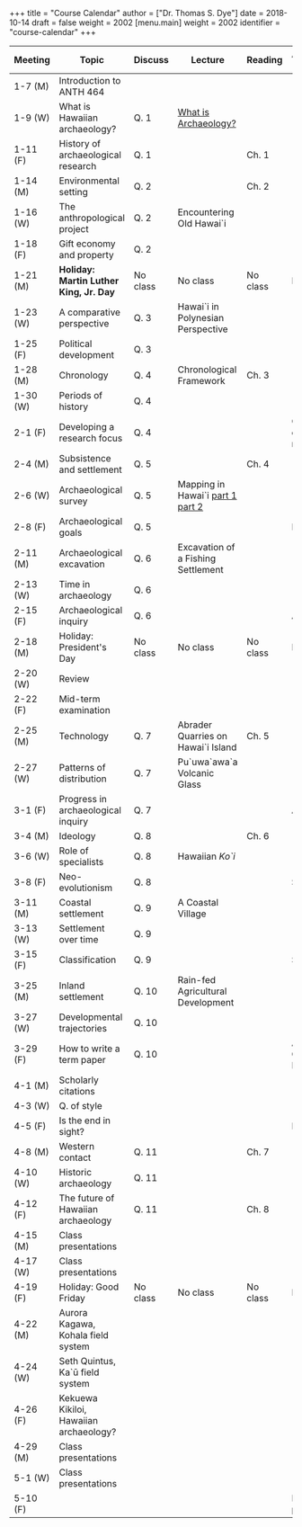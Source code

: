+++
title = "Course Calendar"
author = ["Dr. Thomas S. Dye"]
date = 2018-10-14
draft = false
weight = 2002
[menu.main]
  weight = 2002
  identifier = "course-calendar"
+++

| Meeting  | Topic                                    | Discuss  | Lecture                                                                                         | Reading  | Assignment(s) due                   |
|----------|------------------------------------------|----------|-------------------------------------------------------------------------------------------------|----------|-------------------------------------|
| 1-7 (M)  | Introduction to ANTH 464                 |          |                                                                                                 |          |                                     |
| 1-9 (W)  | What is Hawaiian archaeology?            | Q. 1     | [What is Archaeology?](http://tsdye.online/anth-464-lectures/anth-464-what-is-archaeology.html) |          |                                     |
| 1-11 (F) | History of archaeological research       | Q. 1     |                                                                                                 | Ch. 1    |                                     |
| 1-14 (M) | Environmental setting                    | Q. 2     |                                                                                                 | Ch. 2    |                                     |
| 1-16 (W) | The anthropological project              | Q. 2     | Encountering Old Hawai\`i                                                                       |          |                                     |
| 1-18 (F) | Gift economy and property                | Q. 2     |                                                                                                 |          |                                     |
| 1-21 (M) | **Holiday: Martin Luther King, Jr. Day** | No class | No class                                                                                        | No class | No class                            |
| 1-23 (W) | A comparative perspective                | Q. 3     | Hawai\`i in Polynesian Perspective                                                              |          |                                     |
| 1-25 (F) | Political development                    | Q. 3     |                                                                                                 |          |                                     |
| 1-28 (M) | Chronology                               | Q. 4     | Chronological Framework                                                                         | Ch. 3    |                                     |
| 1-30 (W) | Periods of history                       | Q. 4     |                                                                                                 |          |                                     |
| 2-1 (F)  | Developing a research focus              | Q. 4     |                                                                                                 |          | Choose excavation report            |
| 2-4 (M)  | Subsistence and settlement               | Q. 5     |                                                                                                 | Ch. 4    |                                     |
| 2-6 (W)  | Archaeological survey                    | Q. 5     | Mapping in Hawai\`i [part 1](http://vimeo.com/29061006) [part 2](https://vimeo.com/29291389)    |          |                                     |
| 2-8 (F)  | Archaeological goals                     | Q. 5     |                                                                                                 |          | Reconstitution                      |
| 2-11 (M) | Archaeological excavation                | Q. 6     | Excavation of a Fishing Settlement                                                              |          |                                     |
| 2-13 (W) | Time in archaeology                      | Q. 6     |                                                                                                 |          |                                     |
| 2-15 (F) | Archaeological inquiry                   | Q. 6     |                                                                                                 |          | Acquisition 1                       |
| 2-18 (M) | Holiday: President's Day                 | No class | No class                                                                                        | No class | No class                            |
| 2-20 (W) | Review                                   |          |                                                                                                 |          |                                     |
| 2-22 (F) | Mid-term examination                     |          |                                                                                                 |          |                                     |
| 2-25 (M) | Technology                               | Q. 7     | Abrader Quarries on Hawai\`i Island                                                             | Ch. 5    |                                     |
| 2-27 (W) | Patterns of distribution                 | Q. 7     | Pu\`uwa\`awa\`a Volcanic Glass                                                                  |          |                                     |
| 3-1 (F)  | Progress in archaeological inquiry       | Q. 7     |                                                                                                 |          | Acquisition 2                       |
| 3-4 (M)  | Ideology                                 | Q. 8     |                                                                                                 | Ch. 6    |                                     |
| 3-6 (W)  | Role of specialists                      | Q. 8     | Hawaiian _Ko\`i_                                                                                |          |                                     |
| 3-8 (F)  | Neo-evolutionism                         | Q. 8     |                                                                                                 |          | Specific Topic                      |
| 3-11 (M) | Coastal settlement                       | Q. 9     | A Coastal Village                                                                               |          |                                     |
| 3-13 (W) | Settlement over time                     | Q. 9     |                                                                                                 |          |                                     |
| 3-15 (F) | Classification                           | Q. 9     |                                                                                                 |          | Structuration                       |
| 3-25 (M) | Inland settlement                        | Q. 10    | Rain-fed Agricultural Development                                                               |          |                                     |
| 3-27 (W) | Developmental trajectories               | Q. 10    |                                                                                                 |          |                                     |
| 3-29 (F) | How to write a term paper                | Q. 10    |                                                                                                 |          | Abstract, Outline, and Bibliography |
| 4-1 (M)  | Scholarly citations                      |          |                                                                                                 |          |                                     |
| 4-3 (W)  | Q. of style                              |          |                                                                                                 |          |                                     |
| 4-5 (F)  | Is the end in sight?                     |          |                                                                                                 |          | First draft                         |
| 4-8 (M)  | Western contact                          | Q. 11    |                                                                                                 | Ch. 7    |                                     |
| 4-10 (W) | Historic archaeology                     | Q. 11    |                                                                                                 |          |                                     |
| 4-12 (F) | The future of Hawaiian archaeology       | Q. 11    |                                                                                                 | Ch. 8    |                                     |
| 4-15 (M) | Class presentations                      |          |                                                                                                 |          |                                     |
| 4-17 (W) | Class presentations                      |          |                                                                                                 |          |                                     |
| 4-19 (F) | Holiday: Good Friday                     | No class | No class                                                                                        | No class | No class                            |
| 4-22 (M) | Aurora Kagawa, Kohala field system       |          |                                                                                                 |          |                                     |
| 4-24 (W) | Seth Quintus, Ka\`&#0363; field system   |          |                                                                                                 |          |                                     |
| 4-26 (F) | Kekuewa Kikiloi, Hawaiian archaeology?   |          |                                                                                                 |          |                                     |
| 4-29 (M) | Class presentations                      |          |                                                                                                 |          |                                     |
| 5-1 (W)  | Class presentations                      |          |                                                                                                 |          |                                     |
| 5-10 (F) |                                          |          |                                                                                                 |          | Final term paper                    |
